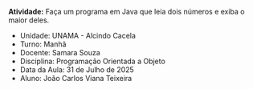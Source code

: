 **Atividade:** Faça um programa em Java que leia dois números e exiba o maior deles.  

- Unidade: UNAMA - Alcindo Cacela  
- Turno: Manhã  
- Docente: Samara Souza  
- Disciplina: Programação Orientada a Objeto  
- Data da Aula: 31 de Julho de 2025  
- Aluno: João Carlos Viana Teixeira  
